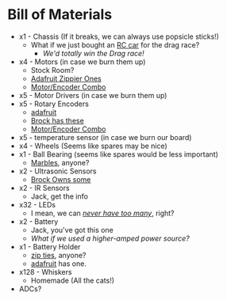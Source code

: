 # Bill of Materials
- x1 - Chassis (If it breaks, we can always use popsicle sticks!)
  - What if we just bought an [RC car](https://a.co/d/haKVwfe) for the drag race?
    - _We'd totally win the Drag race!_
- x4 - Motors (in case we burn them up)
  - Stock Room?
  - [Adafruit Zippier Ones](https://www.adafruit.com/product/3777)
  - [Motor/Encoder Combo](https://a.co/d/baZXsuo)
- x5 - Motor Drivers (in case we burn them up)
- x5 - Rotary Encoders
  - [adafruit](https://www.adafruit.com/product/4991)
  - [Brock has these](https://a.co/d/gRUY2s8)
  - [Motor/Encoder Combo](https://a.co/d/baZXsuo)
- x5 - temperature sensor (in case we burn our board)
- x4 - Wheels (Seems like spares may be nice)
- x1 - Ball Bearing (seems like spares would be less important)
  - [Marbles](https://a.co/d/cl1yvs8), anyone?
- x2 - Ultrasonic Sensors
  - [Brock Owns some](https://www.electroschematics.com/hc-sr04-datasheet/)
- x2 - IR Sensors
  - Jack, get the info
- x32 - LEDs
  - I mean, we can [*never have too many*](https://a.co/d/3lupUKW), right?
- x2 - Battery
  - Jack, you've got this one
  - *What if we used a higher-amped power source?*
- x1 - Battery Holder
  - [zip ties](https://a.co/d/apTf1r2), anyone?
  - [adafruit](https://www.adafruit.com/product/3905) has one.
- x128 - Whiskers
  - Homemade (All the cats!)
- ADCs?